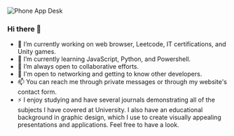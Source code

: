 
![Phone App Desk](https://github.com/Klovach/Klovach/assets/113477921/4d2a00be-a7c8-4cd7-9e22-01b12b2c75fc)

### Hi there 👋
- 🔭 I’m currently working on web browser, Leetcode, IT certifications, and Unity games.
- 🌱 I’m currently learning JavaScript, Python, and Powershell.
- 👯 I’m always open to collaborative efforts.
- 💬 I'm open to networking and getting to know other developers. 
- 📫 You can reach me through private messages or through my website's contact form.
- ⚡ I enjoy studying and have several journals demonstrating all of the subjects I have covered at University. I also have an educational background in graphic design, which I use to create visually appealing presentations and applications. Feel free to have a look.
